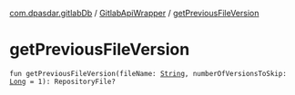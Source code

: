 [com.dpasdar.gitlabDb](../index.md) / [GitlabApiWrapper](index.md) / [getPreviousFileVersion](./get-previous-file-version.md)

# getPreviousFileVersion

`fun getPreviousFileVersion(fileName: `[`String`](https://kotlinlang.org/api/latest/jvm/stdlib/kotlin/-string/index.html)`, numberOfVersionsToSkip: `[`Long`](https://kotlinlang.org/api/latest/jvm/stdlib/kotlin/-long/index.html)` = 1): RepositoryFile?`